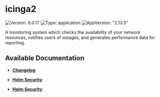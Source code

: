 # icinga2

![Version: 6.0.17](https://img.shields.io/badge/Version-6.0.17-informational?style=flat-square) ![Type: application](https://img.shields.io/badge/Type-application-informational?style=flat-square) ![AppVersion: "2.13.5"](https://img.shields.io/badge/AppVersion-"2.13.5"-informational?style=flat-square)

A monitoring system which checks the availability of your network resources, notifies users of outages, and generates performance data for reporting.

## Available Documentation

- [**Changelog**](CHANGELOG)

- [**Helm Security**](container-security)

- [**Helm Security**](helm-security)

